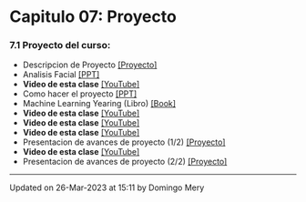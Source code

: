 
# Capitulo 07: Proyecto
### 7.1 Proyecto del curso:
* Descripcion de Proyecto [[Proyecto]](https://github.com/domingomery/patrones/tree/master/proyecto)
* Analisis Facial [[PPT]](https://www.dropbox.com/s/k45nta3dn02vxpe/2021_AnalisisFacial_DCC_Patrones.pptx?dl=0)
* **Video de esta clase** [[YouTube]](https://youtu.be/VwThW__AmsE)
* Como hacer el proyecto [[PPT]](https://github.com/domingomery/patrones/blob/master/clases/Cap07_Aplicaciones/presentations/PAT07_Project.pptx)
* Machine Learning Yearing (Libro) [[Book]](https://github.com/domingomery/patrones/blob/master/clases/Cap07_Aplicaciones/papers/NG-MLY01_13.pdf)
* **Video de esta clase** [[YouTube]](https://youtu.be/wq_m0HPN1MM)
* **Video de esta clase** [[YouTube]](https://youtu.be/n6kB0nkfxwo)
* **Video de esta clase** [[YouTube]](https://youtu.be/77JriUj5ZLY)
* Presentacion de avances de proyecto (1/2) [[Proyecto]](https://github.com/domingomery/patrones/tree/master/proyecto/Avances)
* **Video de esta clase** [[YouTube]](https://youtu.be/30Xvn8U9UAI)
* Presentacion de avances de proyecto (2/2) [[Proyecto]](https://github.com/domingomery/patrones/tree/master/proyecto/Avances)
---


Updated on 26-Mar-2023 at 15:11 by Domingo Mery

